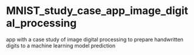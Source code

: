 # MNIST_study_case_app_image_digital_processing
app with a case study of image digital processing to prepare handwritten digits to a machine learning model prediction
